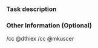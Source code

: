 ### Task description

<!-- Describe the task here_ -->

### Other Information (Optional)

<!-- Add any other information which might be relevant to this issue._ -->

<!-- - Where does the task come from?_ -->
<!-- - Any discussion connected to the task?_ -->
<!-- - If possible / applicable, please provide a use case. -->

<!--
Weights:

 50 - Major bug that breaks something in production and that needs to be worked on immediately!
 40 - Urgent or very important. Someone should be working on it.
 30 - Necessary or important. It would be good to resolve it in the next month before it becomes urgent.
 20 - Somehow necessary or somehow important. It would be good to do it at some point.
 10 - Not necessary nor important. Having an issue for it makes us aware of it, if any user ever raises this, the issue might get higher weight.
-->

/cc @dthiex
/cc @mkuscer
